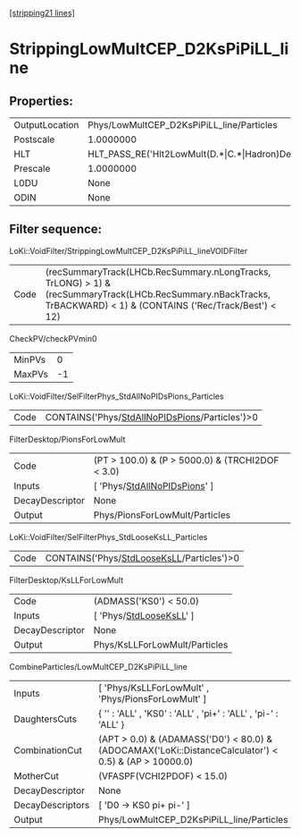 [\[stripping21 lines\]](../stripping21-index.md)

# StrippingLowMultCEP_D2KsPiPiLL_line

## Properties:

|                |                                                        |
|----------------|--------------------------------------------------------|
| OutputLocation | Phys/LowMultCEP_D2KsPiPiLL_line/Particles              |
| Postscale      | 1.0000000                                              |
| HLT            | HLT_PASS_RE('Hlt2LowMult(D.\*\|C.\*\|Hadron)Decision') |
| Prescale       | 1.0000000                                              |
| L0DU           | None                                                   |
| ODIN           | None                                                   |

## Filter sequence:

LoKi::VoidFilter/StrippingLowMultCEP_D2KsPiPiLL_lineVOIDFilter

|      |                                                                                                                                                                     |
|------|---------------------------------------------------------------------------------------------------------------------------------------------------------------------|
| Code | (recSummaryTrack(LHCb.RecSummary.nLongTracks, TrLONG) \> 1) & (recSummaryTrack(LHCb.RecSummary.nBackTracks, TrBACKWARD) \< 1) & (CONTAINS ('Rec/Track/Best') \< 12) |

CheckPV/checkPVmin0

|        |     |
|--------|-----|
| MinPVs | 0   |
| MaxPVs | -1  |

LoKi::VoidFilter/SelFilterPhys_StdAllNoPIDsPions_Particles

|      |                                                                                                        |
|------|--------------------------------------------------------------------------------------------------------|
| Code | CONTAINS('Phys/[StdAllNoPIDsPions](../commonparticles/stripping21-stdallnopidspions.md)/Particles')\>0 |

FilterDesktop/PionsForLowMult

|                 |                                                                                       |
|-----------------|---------------------------------------------------------------------------------------|
| Code            | (PT \> 100.0) & (P \> 5000.0) & (TRCHI2DOF \< 3.0)                                    |
| Inputs          | \[ 'Phys/[StdAllNoPIDsPions](../commonparticles/stripping21-stdallnopidspions.md)' \] |
| DecayDescriptor | None                                                                                  |
| Output          | Phys/PionsForLowMult/Particles                                                        |

LoKi::VoidFilter/SelFilterPhys_StdLooseKsLL_Particles

|      |                                                                                              |
|------|----------------------------------------------------------------------------------------------|
| Code | CONTAINS('Phys/[StdLooseKsLL](../commonparticles/stripping21-stdlooseksll.md)/Particles')\>0 |

FilterDesktop/KsLLForLowMult

|                 |                                                                             |
|-----------------|-----------------------------------------------------------------------------|
| Code            | (ADMASS('KS0') \< 50.0)                                                     |
| Inputs          | \[ 'Phys/[StdLooseKsLL](../commonparticles/stripping21-stdlooseksll.md)' \] |
| DecayDescriptor | None                                                                        |
| Output          | Phys/KsLLForLowMult/Particles                                               |

CombineParticles/LowMultCEP_D2KsPiPiLL_line

|                  |                                                                                                          |
|------------------|----------------------------------------------------------------------------------------------------------|
| Inputs           | \[ 'Phys/KsLLForLowMult' , 'Phys/PionsForLowMult' \]                                                     |
| DaughtersCuts    | { '' : 'ALL' , 'KS0' : 'ALL' , 'pi+' : 'ALL' , 'pi-' : 'ALL' }                                           |
| CombinationCut   | (APT \> 0.0) & (ADAMASS('D0') \< 80.0) & (ADOCAMAX('LoKi::DistanceCalculator') \< 0.5) & (AP \> 10000.0) |
| MotherCut        | (VFASPF(VCHI2PDOF) \< 15.0)                                                                              |
| DecayDescriptor  | None                                                                                                     |
| DecayDescriptors | \[ 'D0 -\> KS0 pi+ pi-' \]                                                                               |
| Output           | Phys/LowMultCEP_D2KsPiPiLL_line/Particles                                                                |
